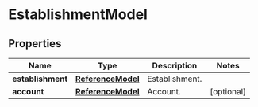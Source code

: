 
# EstablishmentModel

## Properties
Name | Type | Description | Notes
------------ | ------------- | ------------- | -------------
**establishment** | [**ReferenceModel**](ReferenceModel.md) | Establishment. | 
**account** | [**ReferenceModel**](ReferenceModel.md) | Account. |  [optional]



